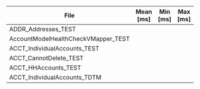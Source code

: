 | File | Mean [ms] | Min [ms] | Max [ms] | Relative |
|------|-----------|----------|----------|----------|
| ADDR_Addresses_TEST |  |  |  |  |
| AccountModelHealthCheckVMapper_TEST |  |  |  |  |
| ACCT_IndividualAccounts_TEST |  |  |  |  |
| ACCT_CannotDelete_TEST |  |  |  |  |
| ACCT_HHAccounts_TEST |  |  |  |  |
| ACCT_IndividualAccounts_TDTM |  |  |  |  |
